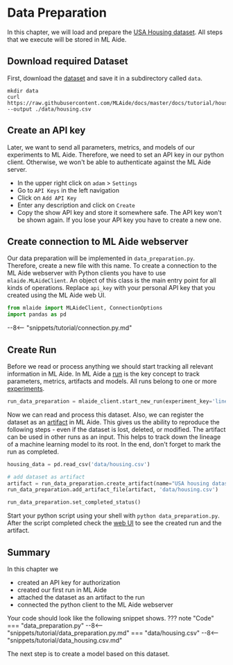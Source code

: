 # Data Preparation

In this chapter, we will load and prepare the 
[USA Housing dataset](https://www.kaggle.com/vedavyasv/usa-housing). All steps that we execute
will be stored in ML Aide.

## Download required Dataset

First, download the [dataset](https://raw.githubusercontent.com/MLAide/docs/master/docs/tutorial/housing.csv)
and save it in a subdirectory called `data`.
```
mkdir data
curl https://raw.githubusercontent.com/MLAide/docs/master/docs/tutorial/housing.csv --output ./data/housing.csv
```

## Create an API key
Later, we want to send all parameters, metrics, and models of our experiments to ML Aide.
Therefore, we need to set an API key in our python client. Otherwise, we won't be able
to authenticate against the ML Aide server.

- In the upper right click on `adam` > `Settings`
- Go to `API Keys` in the left navigation
- Click on `Add API Key`
- Enter any description and click on `Create`
- Copy the show API key and store it somewhere safe. The API key won't be shown again. If you lose your API key you have to create a new one.

## Create connection to ML Aide webserver
Our data preparation will be implemented in `data_preparation.py`. Therefore, create a new file with this name.
To create a connection to the ML Aide webserver with Python clients you have to use `mlaide.MLAideClient`. An object
of this class is the main entry point for all kinds of operations. Replace `api_key` with your personal API key that 
you created using the ML Aide web UI.

```python
from mlaide import MLAideClient, ConnectionOptions
import pandas as pd
```
--8<-- "snippets/tutorial/connection.py.md"

## Create Run
Before we read or process anything we should start tracking all relevant information in ML Aide. 
In ML Aide a [run](../essentials/runs.md) is the key concept to track parameters, metrics, artifacts 
and models. All runs belong to one or more [experiments](../essentials/experiments.md).

```python
run_data_preparation = mlaide_client.start_new_run(experiment_key='linear-regression', run_name='data preparation')
```

Now we can read and process this dataset. Also, we can register the dataset as an [artifact](../essentials/artifacts.md) 
in ML Aide. This gives us the ability to reproduce the following steps - even if the dataset is lost, deleted, or modified.
The artifact can be used in other runs as an input. This helps to track down the lineage of a machine learning model to its
root. In the end, don't forget to mark the run as completed.

```python
housing_data = pd.read_csv('data/housing.csv')

# add dataset as artifact
artifact = run_data_preparation.create_artifact(name="USA housing dataset", artifact_type="dataset", metadata={})
run_data_preparation.add_artifact_file(artifact, 'data/housing.csv')

run_data_preparation.set_completed_status()
```

Start your python script using your shell with `python data_preparation.py`. After the script completed check the 
[web UI](http://localhost:8880/projects/usa-housing/runs) to see the created run and the artifact.

## Summary
In this chapter we 

- created an API key for authorization 
- created our first run in ML Aide
- attached the dataset as an artifact to the run
- connected the python client to the ML Aide webserver

Your code should look like the following snippet shows.
??? note "Code"
    === "data_preparation.py"
        --8<-- "snippets/tutorial/data_preparation.py.md"
    === "data/housing.csv"
        --8<-- "snippets/tutorial/data_housing.csv.md"

The next step is to create a model based on this dataset.
